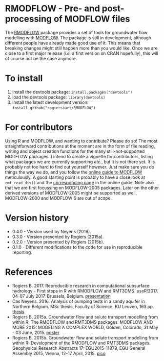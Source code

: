 RMODFLOW - Pre- and post-processing of MODFLOW files
====================================================
The [RMODFLOW](https://rogiersbart.github.io/RMODFLOW/) package provides a set of tools for groundwater flow modelling with [MODFLOW](https://water.usgs.gov/ogw/modflow/). The package is still in development, although different people have already made good use of it. This means that breaking changes might still happen more than you would like. Once we are close to a first major release (*i.e.* a first version on CRAN hopefully), this will of course not be the case anymore.

# To install

1. install the devtools package: `install.packages("devtools")`
2. load the devtools package: `library(devtools)`
3. install the latest development version: `install_github("rogiersbart/RMODFLOW")`

# For contributors

Using R and MODFLOW, and wanting to contribute? Please do so! The most straightforward contributions at the moment are in the form of file reading, writing and object creation functions for the many still-not-supported MODFLOW packages. I intend to create a vignette for contributors, listing what packages we are currently supporting *etc.*, but it is not there yet. It is probably not too hard to find out yourself however. Just make sure you do things the way we do, and you follow the [online guide to MODFLOW](https://water.usgs.gov/nrp/gwsoftware/modflow2000/MFDOC/) meticulously. A good starting point is probably to have a close look at `rmf_read_dis()` and the [corresponding page](https://water.usgs.gov/nrp/gwsoftware/modflow2000/MFDOC/index.html?dis.htm) in the online guide. Note also that we are first focussing on MODFLOW-2005 packages. Later on the other derived versions of MODFLOW-2005 might be supported as well. MODFLOW-2000 and MODFLOW 6 are out of scope.

# Version history

* 0.4.0 - Version used by Neyens (2016).
* 0.3.0 - Version presented by Rogiers (2015a).
* 0.2.0 - Version presented by Rogiers (2015b).
* 0.1.0 - Different modifications to the code for use in reproducible reporting. 

# References

* Rogiers B. 2017. Reproducible research in computational subsurface hydrology - First steps in R with RMODFLOW and RMT3DMS. useR!2017. 04-07 July 2017. Brussels, Belgium. [presentation](https://drive.google.com/file/d/0B4xr2UZeAf_mZVJHSGhYek52bm8/view?usp=sharing)
* Cas Neyens. 2016. Analysis of pumping tests in a sandy aquifer in Northern Belgium. MSc thesis, Faculty of Science, KU Leuven, 163 pp. [thesis](https://drive.google.com/file/d/0B4xr2UZeAf_mY2lzLU1xbDBWeHc/view?usp=sharing)
* Rogiers B. 2015a. Groundwater flow and solute transport modelling from within R: The RMODFLOW and RMT3DMS packages. MODFLOW AND MORE 2015: MODELING A COMPLEX WORLD, Golden, Colorado, 31 May - 03 June, 2015. [poster](https://drive.google.com/file/d/0B4xr2UZeAf_mUEJuRUhCM3JtQlE/view?usp=sharing)
* Rogiers B. 2015b. Groundwater flow and solute transport modelling from within R: Development of the RMODFLOW and RMT3DMS packages. Geophysical Research Abstracts 17: EGU2015-11879, EGU General Assembly 2015, Vienna, 12-17 April, 2015. [pico](https://drive.google.com/file/d/0B4xr2UZeAf_mczZkcl9MbGlib28/view?usp=sharing)